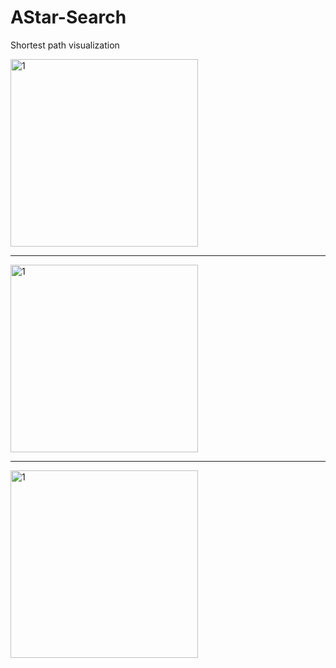 # AStar-Search
Shortest path visualization

<img src="https://raw.githubusercontent.com/elihartnett/AStar-Search/main/1.png" alt="1" width="300"/>

---

<img src="https://raw.githubusercontent.com/elihartnett/AStar-Search/main/2.png" alt="1" width="300"/>

---

<img src="https://raw.githubusercontent.com/elihartnett/AStar-Search/main/3.png" alt="1" width="300"/>
